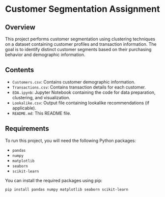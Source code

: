 # Customer Segmentation Assignment

## Overview
This project performs customer segmentation using clustering techniques on a dataset containing customer profiles and transaction information. The goal is to identify distinct customer segments based on their purchasing behavior and demographic information.

## Contents
- `Customers.csv`: Contains customer demographic information.
- `Transactions.csv`: Contains transaction details for each customer.
- `EDA.ipynb`: Jupyter Notebook containing the code for data preparation, clustering, and visualization.
- `Lookalike.csv`: Output file containing lookalike recommendations (if applicable).
- `README.md`: This README file.

## Requirements
To run this project, you will need the following Python packages:
- `pandas`
- `numpy`
- `matplotlib`
- `seaborn`
- `scikit-learn`

You can install the required packages using pip:

```bash
pip install pandas numpy matplotlib seaborn scikit-learn
